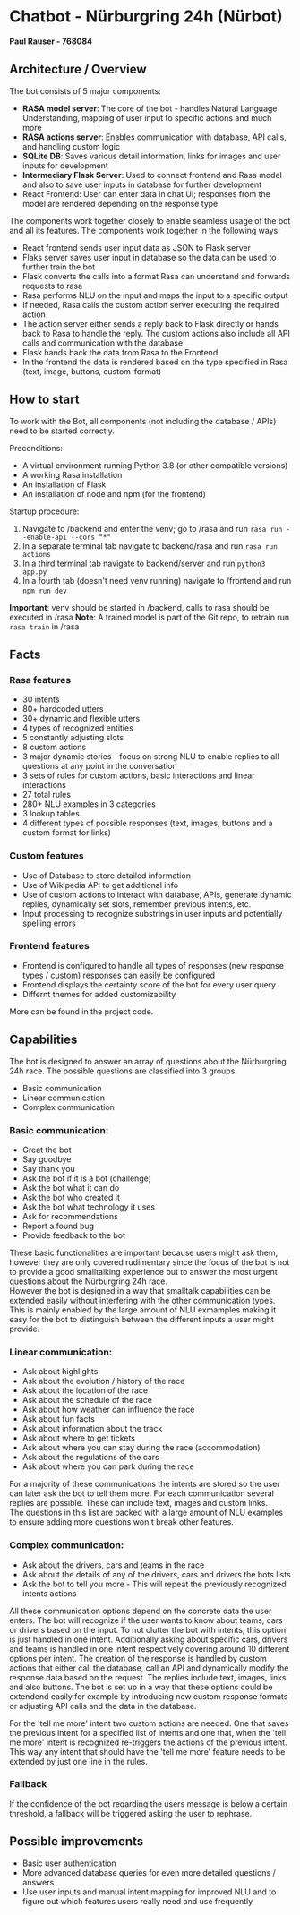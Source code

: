# Chatbot - Nürburgring 24h (Nürbot)
**Paul Rauser - 768084**

## Architecture / Overview
The bot consists of 5 major components:
- **RASA model server**: The core of the bot - handles Natural Language Understanding, 
mapping of user input to specific actions and much more
- **RASA actions server**: Enables communication with database, API calls, and
handling custom logic
- **SQLite DB**: Saves various detail information, links for images and user inputs
for development
- **Intermediary Flask Server**: Used to connect frontend and Rasa model and also
to save user inputs in database for further development
- React Frontend: User can enter data in chat UI; responses from the model are
rendered depending on the response type

The components work together closely to enable seamless usage of the bot and all 
its features. 
The components work together in the following ways:
- React frontend sends user input data as JSON to Flask server
- Flaks server saves user input in database so the data can be used to further train 
the bot
- Flask converts the calls into a format Rasa can understand and forwards requests to rasa
- Rasa performs NLU on the input and maps the input to a specific output
- If needed, Rasa calls the custom action server executing the required action
- The action server either sends a reply back to Flask directly or hands back
to Rasa to handle the reply. The custom actions also include all API calls and
communication with the database
- Flask hands back the data from Rasa to the Frontend
- In the frontend the data is rendered based on the type specified in Rasa (text,
image, buttons, custom-format)

## How to start
To work with the Bot, all components (not including the database / APIs) need
to be started correctly. 

Preconditions:
- A virtual environment running Python 3.8 (or other compatible versions)
- A working Rasa installation
- An installation of Flask
- An installation of node and npm (for the frontend)

Startup procedure:
1. Navigate to /backend and enter the venv; go to /rasa and run `rasa run --enable-api --cors "*"`
2. In a separate terminal tab navigate to backend/rasa and run `rasa run actions`
3. In a third terminal tab navigate to backend/server and run `python3 app.py`
4. In a fourth tab (doesn't need venv running) navigate to /frontend and run `npm run dev`

**Important**: venv should be started in /backend, calls to rasa should be executed in /rasa
**Note**: A trained model is part of the Git repo, to retrain run `rasa train` in /rasa

## Facts

### Rasa features
- 30 intents
- 80+ hardcoded utters
- 30+ dynamic and flexible utters 
- 4 types of recognized entities
- 5 constantly adjusting slots
- 8 custom actions 
- 3 major dynamic stories - focus on strong NLU to enable replies to all
questions at any point in the conversation
- 3 sets of rules for custom actions, basic interactions and linear interactions
- 27 total rules
- 280+ NLU examples in 3 categories
- 3 lookup tables
- 4 different types of possible responses (text, images, buttons and a custom
format for links)

### Custom features
- Use of Database to store detailed information
- Use of Wikipedia API to get additional info
- Use of custom actions to interact with database, APIs, generate dynamic replies, 
dynamically set slots, remember previous intents, etc.
- Input processing to recognize substrings in user inputs and potentially spelling errors

### Frontend features
- Frontend is configured to handle all types of responses (new response types / custom)
responses can easily be configured
- Frontend displays the certainty score of the bot for every user query
- Differnt themes for added customizability  

More can be found in the project code.

## Capabilities
The bot is designed to answer an array of questions about the Nürburgring 24h race. 
The possible questions are classified into 3 groups.
- Basic communication
- Linear communication 
- Complex communication

### Basic communication:
- Great the bot
- Say goodbye
- Say thank you
- Ask the bot if it is a bot (challenge)
- Ask the bot what it can do
- Ask the bot who created it
- Ask the bot what technology it uses
- Ask for recommendations
- Report a found bug
- Provide feedback to the bot

These basic functionalities are important because users might ask them, 
however they are only covered rudimentary since the focus of the bot is not
to provide a good smalltalking experience but to answer the most urgent questions
about the Nürburgring 24h race.  
However the bot is designed in a way that smalltalk capabilities can be extended easily 
without interfering with the other communication types. This is mainly enabled by the
large amount of NLU exmamples making it easy for the bot to distinguish between the different
inputs a user might provide.

### Linear communication:
- Ask about highlights
- Ask about the evolution / history of the race
- Ask about the location of the race
- Ask about the schedule of the race
- Ask about how weather can influence the race
- Ask about fun facts
- Ask about information about the track
- Ask about where to get tickets
- Ask about where you can stay during the race (accommodation)
- Ask about the regulations of the cars
- Ask about where you can park during the race

For a majority of these communications the intents are stored so the user
can later ask the bot to tell them more.
For each communication several replies are possible. These can include text,
images and custom links. \
The questions in this list are backed with a large amount of NLU examples to ensure adding
more questions won't break other features.

### Complex communication:
- Ask about the drivers, cars and teams in the race
- Ask about the details of any of the drivers, cars and drivers the bots lists
- Ask the bot to tell you more - This will repeat the previously recognized intents actions

All these communication options depend on the concrete data the user enters.
The bot will recognize if the user wants to know about teams, cars or drivers based on the input.
To not clutter the bot with intents, this option is just handled in one intent.
Additionally asking about specific cars, drivers and teams is handled in one intent respectively 
covering around 10 different options per intent.
The creation of the response is handled by custom actions that either call the database, call an
API and dynamically modify the response data based on the request.
The replies include text, images, links and also buttons. The bot is set up in a way
that these options could be extendend easily for example by introducing new custom
response formats or adjusting API calls and the data in the database.

For the 'tell me more' intent two custom actions are needed. One that saves the previous intent for a specified
list of intents and one that, when the 'tell me more' intent is recognized re-triggers the
actions of the previous intent.
This way any intent that should have the 'tell me more' feature needs to be extended by just one line in 
the rules.

### Fallback
If the confidence of the bot regarding the users message is below a certain threshold, a fallback
will be triggered asking the user to rephrase.

## Possible improvements
- Basic user authentication
- More advanced database queries for even more detailed questions / answers
- Use user inputs and manual intent mapping for improved NLU and to figure out which features
users really need and use frequently 
